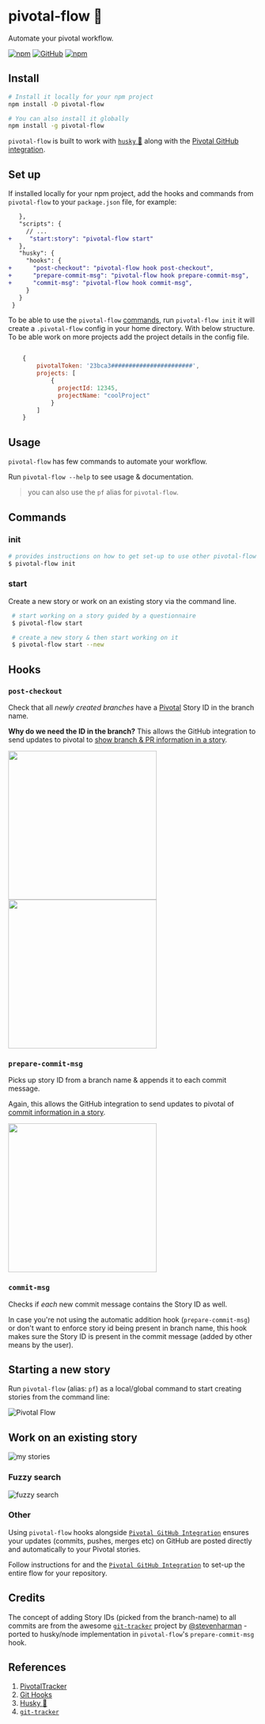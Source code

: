 # pivotal-flow 🔀

Automate your pivotal workflow.

[![npm](https://img.shields.io/npm/v/pivotal-flow?style=flat-square)](https://www.npmjs.com/package/pivotal-flow)
[![GitHub](https://img.shields.io/github/license/cleartax/pivotal-flow?style=flat-square)](https://github.com/ClearTax/pivotal-flow/blob/master/LICENSE.md)
[![npm](https://img.shields.io/npm/dw/pivotal-flow?style=flat-square)](https://www.npmjs.com/package/pivotal-flow)

## Install

```sh
# Install it locally for your npm project
npm install -D pivotal-flow

# You can also install it globally
npm install -g pivotal-flow
```

`pivotal-flow` is built to work with [`husky` 🐶][husky] along with the [Pivotal GitHub integration][pivotal-github].

## Set up

If installed locally for your npm project, add the hooks and commands from `pivotal-flow` to your `package.json` file, for example:

```diff
   },
   "scripts": {
     // ...
+     "start:story": "pivotal-flow start"
   },
   "husky": {
     "hooks": {
+      "post-checkout": "pivotal-flow hook post-checkout",
+      "prepare-commit-msg": "pivotal-flow hook prepare-commit-msg",
+      "commit-msg": "pivotal-flow hook commit-msg",
     }
   }
 }
```

To be able to use the `pivotal-flow` [commands](#commands), run `pivotal-flow init` it will create a `.pivotal-flow` config in your home directory.
With below structure. To be able work on  more projects add the project details in the config file.

```js

    {
        pivotalToken: '23bca3#######################',
        projects: [
            { 
              projectId: 12345, 
              projectName: "coolProject"
            }
        ]
    }    

```

## Usage

`pivotal-flow` has few commands to automate your workflow.

Run `pivotal-flow --help` to see usage & documentation.

> you can also use the `pf` alias for `pivotal-flow`.

## Commands

### init

```sh
# provides instructions on how to get set-up to use other pivotal-flow commands
$ pivotal-flow init
```

### start

Create a new story or work on an existing story via the command line.

```sh
 # start working on a story guided by a questionnaire
 $ pivotal-flow start

 # create a new story & then start working on it
 $ pivotal-flow start --new
```

## Hooks

### `post-checkout`

Check that all _newly created branches_ have a [Pivotal][pivotal] Story ID in the branch name.

**Why do we need the ID in the branch?**
This allows the GitHub integration to send updates to pivotal to [show branch & PR information in a story](https://www.pivotaltracker.com/help/articles/github_integration/#using-the-github-integration-branches).

<img src="https://www.pivotaltracker.com/help/kb_assets/github_integration_4@2x.png" width="300" />

<img src="https://www.pivotaltracker.com/help/kb_assets/github_integration_8@2x.png" width="300" />

### `prepare-commit-msg`

Picks up story ID from a branch name & appends it to each commit message.

Again, this allows the GitHub integration to send updates to pivotal of [commit information in a story](https://www.pivotaltracker.com/help/articles/github_integration/#using-the-github-integration-commits).

<img src="https://www.pivotaltracker.com/help/kb_assets/github_integration_11@2x.png" width="300" />

### `commit-msg`

Checks if _each_ new commit message contains the Story ID as well.

In case you're not using the automatic addition hook (`prepare-commit-msg`) or don't want to enforce story id being present in branch name, this hook makes sure the Story ID is present in the commit message (added by other means by the user).

## Starting a new story

Run `pivotal-flow` (alias: `pf`) as a local/global command to start creating stories from the command line:

![Pivotal Flow](https://assets1.cleartax-cdn.com/cleargst-frontend/misc/1567511137_pivotal_flow.gif)

## Work on an existing story

![my stories](https://assets1.cleartax-cdn.com/cleargst-frontend/misc/1567672934_mystories.gif)

### Fuzzy search

![fuzzy search](https://assets1.cleartax-cdn.com/cleargst-frontend/misc/1567672849_fuzzy_search.gif)

### Other

Using `pivotal-flow` hooks alongside [`Pivotal GitHub Integration`][pivotal-github] ensures your updates (commits, pushes, merges etc) on GitHub are posted directly and automatically to your Pivotal stories.

Follow instructions for and the [`Pivotal GitHub Integration`][pivotal-github] to set-up the entire flow for your repository.

## Credits

The concept of adding Story IDs (picked from the branch-name) to all commits are from the awesome [`git-tracker`][git-tracker] project by [@stevenharman](https://github.com/stevenharman) - ported to husky/node implementation in `pivotal-flow`'s `prepare-commit-msg` hook.

## References

1. [PivotalTracker][pivotal]
1. [Git Hooks][git-hooks]
1. [Husky 🐶][husky]
1. [`git-tracker`][git-tracker]

[pivotal]: https://www.pivotaltracker.com/features
[husky]: https://github.com/typicode/husky
[git-tracker]: https://github.com/stevenharman/git_tracker
[git-hooks]: https://git-scm.com/docs/githooks#_post_checkout
[pivotal-github]: https://www.pivotaltracker.com/help/articles/github_integration/
